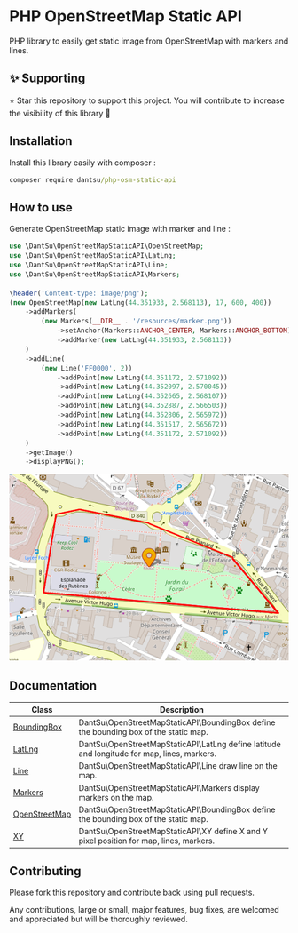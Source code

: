 # PHP OpenStreetMap Static API

PHP library to easily get static image from OpenStreetMap with markers and lines.

## ✨ Supporting

⭐ Star this repository to support this project. You will contribute to increase the visibility of this library 🙂

## Installation

Install this library easily with composer :

```cmd
composer require dantsu/php-osm-static-api
```

## How to use

Generate OpenStreetMap static image with marker and line :

```php
use \DantSu\OpenStreetMapStaticAPI\OpenStreetMap;
use \DantSu\OpenStreetMapStaticAPI\LatLng;
use \DantSu\OpenStreetMapStaticAPI\Line;
use \DantSu\OpenStreetMapStaticAPI\Markers;

\header('Content-type: image/png');
(new OpenStreetMap(new LatLng(44.351933, 2.568113), 17, 600, 400))
    ->addMarkers(
        (new Markers(__DIR__ . '/resources/marker.png'))
            ->setAnchor(Markers::ANCHOR_CENTER, Markers::ANCHOR_BOTTOM)
            ->addMarker(new LatLng(44.351933, 2.568113))
    )
    ->addLine(
        (new Line('FF0000', 2))
            ->addPoint(new LatLng(44.351172, 2.571092))
            ->addPoint(new LatLng(44.352097, 2.570045))
            ->addPoint(new LatLng(44.352665, 2.568107))
            ->addPoint(new LatLng(44.352887, 2.566503))
            ->addPoint(new LatLng(44.352806, 2.565972))
            ->addPoint(new LatLng(44.351517, 2.565672))
            ->addPoint(new LatLng(44.351172, 2.571092))
    )
    ->getImage()
    ->displayPNG();
```

![Exported OpenStreetMap image](./src/samples/resources/sample1.png)

## Documentation

| Class | Description |
|---    |---          |
| [BoundingBox](./docs/classes/DantSu/OpenStreetMapStaticAPI/BoundingBox.md) | DantSu\OpenStreetMapStaticAPI\BoundingBox define the bounding box of the static map.|
| [LatLng](./docs/classes/DantSu/OpenStreetMapStaticAPI/LatLng.md) | DantSu\OpenStreetMapStaticAPI\LatLng define latitude and longitude for map, lines, markers.|
| [Line](./docs/classes/DantSu/OpenStreetMapStaticAPI/Line.md) | DantSu\OpenStreetMapStaticAPI\Line draw line on the map.|
| [Markers](./docs/classes/DantSu/OpenStreetMapStaticAPI/Markers.md) | DantSu\OpenStreetMapStaticAPI\Markers display markers on the map.|
| [OpenStreetMap](./docs/classes/DantSu/OpenStreetMapStaticAPI/OpenStreetMap.md) | DantSu\OpenStreetMapStaticAPI\BoundingBox define the bounding box of the static map.|
| [XY](./docs/classes/DantSu/OpenStreetMapStaticAPI/XY.md) | DantSu\OpenStreetMapStaticAPI\XY define X and Y pixel position for map, lines, markers.|

## Contributing

Please fork this repository and contribute back using pull requests.

Any contributions, large or small, major features, bug fixes, are welcomed and appreciated but will be thoroughly reviewed.

